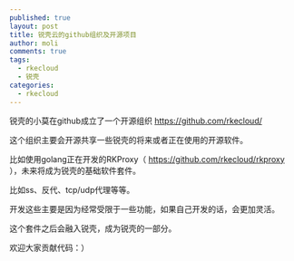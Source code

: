 ```yaml
---
published: true
layout: post
title: 锐壳云的github组织及开源项目
author: moli
comments: true
tags:
  - rkecloud
  - 锐壳
categories:
  - rkecloud
---
```

锐壳的小莫在github成立了一个开源组织 https://github.com/rkecloud/

这个组织主要会开源共享一些锐壳的将来或者正在使用的开源软件。

比如使用golang正在开发的RKProxy（ https://github.com/rkecloud/rkproxy ），未来将成为锐壳的基础软件套件。

比如ss、反代、tcp/udp代理等等。

开发这些主要是因为经常受限于一些功能，如果自己开发的话，会更加灵活。

 

这个套件之后会融入锐壳，成为锐壳的一部分。

 

欢迎大家贡献代码：）